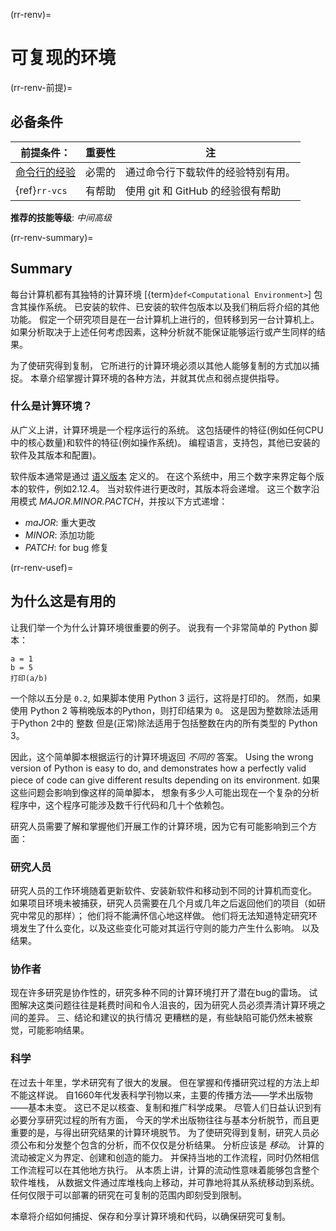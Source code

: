 (rr-renv)=
# 可复现的环境

(rr-renv-前提)=
## 必备条件

| 前提条件：                                                               | 重要性 | 注                       |
| ------------------------------------------------------------------- | --- | ----------------------- |
| [命令行的经验](https://programminghistorian.org/en/lessons/intro-to-bash) | 必需的 | 通过命令行下载软件的经验特别有用。       |
| {ref}`rr-vcs`                                                       | 有帮助 | 使用 git 和 GitHub 的经验很有帮助 |

**推荐的技能等级**: _中间高级_

(rr-renv-summary)=
## Summary

每台计算机都有其独特的计算环境 [{term}`def<Computational Environment>`] 包含其操作系统。 已安装的软件、已安装的软件包版本以及我们稍后将介绍的其他功能。 假定一个研究项目是在一台计算机上进行的，但转移到另一台计算机上。 如果分析取决于上述任何考虑因素，这种分析就不能保证能够运行或产生同样的结果。

为了使研究得到复制， 它所进行的计算环境必须以其他人能够复制的方式加以捕捉。 本章介绍掌握计算环境的各种方法，并就其优点和弱点提供指导。

### 什么是计算环境？

从广义上讲，计算环境是一个程序运行的系统。 这包括硬件的特征(例如任何CPU中的核心数量)和软件的特征(例如操作系统)。 编程语言，支持包，其他已安装的软件及其版本和配置)。

软件版本通常是通过 [语义版本](https://semver.org) 定义的。 在这个系统中，用三个数字来界定每个版本的软件，例如2.12.4。 当对软件进行更改时，其版本将会递增。 这三个数字沿用模式 _MAJOR.MINOR.PACTCH_，并按以下方式递增：

- *maJOR*: 重大更改
- *MINOR*: 添加功能
- *PATCH*: for bug 修复

(rr-renv-usef)=
## 为什么这是有用的

让我们举一个为什么计算环境很重要的例子。 说我有一个非常简单的 Python 脚本：

```
a = 1
b = 5
打印(a/b)
```

一个除以五分是 `0.2`, 如果脚本使用 Python 3 运行，这将是打印的。 然而，如果使用 Python 2 等稍晚版本的Python，则打印结果为 `0`。 这是因为整数除法适用于Python 2中的 整数 但是(正常)除法适用于包括整数在内的所有类型的 Python 3。

因此，这个简单脚本根据运行的计算环境返回 _不同的_ 答案。 Using the wrong version of Python is easy to do, and demonstrates how a perfectly valid piece of code can give different results depending on its environment. 如果这些问题会影响到像这样的简单脚本， 想象有多少人可能出现在一个复杂的分析程序中，这个程序可能涉及数千行代码和几十个依赖包。

研究人员需要了解和掌握他们开展工作的计算环境，因为它有可能影响到三个方面：

### 研究人员

研究人员的工作环境随着更新软件、安装新软件和移动到不同的计算机而变化。 如果项目环境未被捕获，研究人员需要在几个月或几年之后返回他们的项目（如研究中常见的那样）； 他们将不能满怀信心地这样做。 他们将无法知道特定研究环境发生了什么变化，以及这些变化可能对其运行守则的能力产生什么影响。 以及结果。

### 协作者

现在许多研究是协作性的，研究多种不同的计算环境打开了潜在bug的雷场。 试图解决这类问题往往是耗费时间和令人沮丧的，因为研究人员必须弄清计算环境之间的差异。 三、结论和建议的执行情况 更糟糕的是，有些缺陷可能仍然未被察觉，可能影响结果。

### 科学

在过去十年里，学术研究有了很大的发展。 但在掌握和传播研究过程的方法上却不能这样说。 自1660年代发表科学刊物以来，主要的传播方法——学术出版物——基本未变。 这已不足以核查、复制和推广科学成果。 尽管人们日益认识到有必要分享研究过程的所有方面， 今天的学术出版物往往与基本分析脱节，而且更重要的是，与得出研究结果的计算环境脱节。 为了使研究得到复制，研究人员必须公布和分发整个包含的分析，而不仅仅是分析结果。 分析应该是 _移动_。 计算的流动被定义为界定、创建和创造的能力。 并保持当地的工作流程，同时仍然相信工作流程可以在其他地方执行。 从本质上讲，计算的流动性意味着能够包含整个软件堆栈， 从数据文件通过库堆栈向上移动，并可靠地将其从系统移动到系统。 任何仅限于可以部署的研究在可复制的范围内即刻受到限制。

本章将介绍如何捕捉、保存和分享计算环境和代码，以确保研究可复制。
